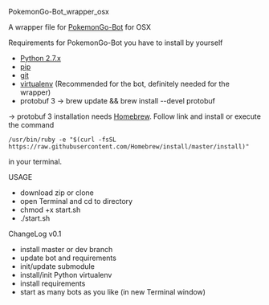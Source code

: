 PokemonGo-Bot_wrapper_osx

A wrapper file for [PokemonGo-Bot](https://github.com/PokemonGoF/PokemonGo-Bot) for OSX

Requirements for PokemonGo-Bot you have to install by yourself

- [Python 2.7.x](http://docs.python-guide.org/en/latest/starting/installation/)
- [pip](https://pip.pypa.io/en/stable/installing/)
- [git](https://git-scm.com/book/en/v2/Getting-Started-Installing-Git)
- [virtualenv](https://virtualenv.pypa.io/en/stable/installation/) (Recommended for the bot, definitely needed for the wrapper)
- protobuf 3 -> brew update && brew install --devel protobuf

-> protobuf 3 installation needs [Homebrew](http://brew.sh). Follow link and install or execute the command

```
/usr/bin/ruby -e "$(curl -fsSL https://raw.githubusercontent.com/Homebrew/install/master/install)"
```

in your terminal.

USAGE
- download zip or clone
- open Terminal and cd to directory
- chmod +x start.sh
- ./start.sh

ChangeLog
v0.1
- install master or dev branch
- update bot and requirements
- init/update submodule
- install/init Python virtualenv
- install requirements
- start as many bots as you like (in new Terminal window)


